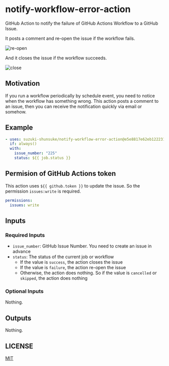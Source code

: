 # notify-workflow-error-action

GitHub Action to notify the failure of GitHub Actions Workflow to a GitHub Issue.

It posts a comment and re-open the issue if the workflow fails.

![re-open](https://github.com/user-attachments/assets/2ba93003-c1b6-43ba-ac3b-5cbbc39e3c21)

And it closes the issue if the workflow succeeds.

![close](https://github.com/user-attachments/assets/6036e3ed-760b-46c4-87a0-1f07be01d01a)

## Motivation

If you run a workflow periodically by schedule event, you need to notice when the workflow has something wrong.
This action posts a comment to an issue, then you can receive the notification quickly via email or somehow.

## Example

```yaml
- uses: suzuki-shunsuke/notify-workflow-error-action@e5e8817e62eb122231d162dbc8309c4d05a21b2e # v0.1.0
  if: always()
  with:
    issue_number: "225"
    status: ${{ job.status }}
```

## Permision of GitHub Actions token 

This action uses `${{ github.token }}` to update the issue. So the permission `issues:write` is required.

```yaml
permissions:
  issues: write
```

## Inputs

### Required Inputs

- `issue_number`: GitHub Issue Number. You need to create an issue in advance
- `status`: The status of the current job or workflow
  - If the value is `success`, the action closes the issue
  - If the value is `failure`, the action re-open the issue
  - Otherwise, the action does nothing. So if the value is `cancelled` or `skipped`, the action does nothing

### Optional Inputs

Nothing.

## Outputs

Nothing.

## LICENSE

[MIT](LICENSE)
